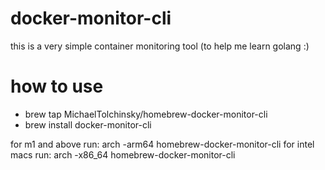 # docker-monitor-cli
this is a very simple container monitoring tool (to help me learn golang :)

# how to use

- brew tap MichaelTolchinsky/homebrew-docker-monitor-cli
- brew install docker-monitor-cli

for m1 and above run: arch -arm64 homebrew-docker-monitor-cli
for intel macs run: arch -x86_64 homebrew-docker-monitor-cli
